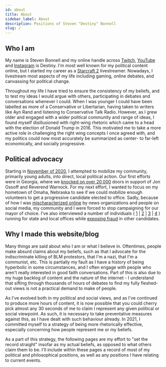 ```yaml
---
id: about
title: About
sidebar_label: About
description: Positions of Steven "Destiny" Bonnell
slug: /
---
```


## Who I am

My name is Steven Bonnell and my online handle across [Twitch](https://www.twitch.tv/destiny), [YouTube](https://www.youtube.com/destiny) and [Instagram](https://www.instagram.com/destiny/) is Destiny. I'm most well known for my political content online, but I started my career as a [Starcraft 2](https://en.wikipedia.org/wiki/StarCraft_II:_Wings_of_Liberty) livestreamer. Nowadays, I livestream most aspects of my life including gaming, online debates, and canvassing for political change. 

Throughout my life I have tried to ensure the consistency of my beliefs, and to test my ideas I would argue with others, participating in debates and conversations whenever I could. When I was younger I could have been labelled as more of a Conservative or Libertarian, having taken to writers like Ayn Rand and listening to Conservative Talk Radio. However, as I grew older and engaged with a wider political community and range of ideas, I found myself disillusioned with right-wing rhetoric which came to a head with the election of Donald Trump in 2016. This motivated me to take a more active role in challenging the right wing concepts I once agreed with, and my politics could now most accurately be summarized as center- to far-left economically, and socially progressive.

## Political advocacy

Starting in [November of 2020](https://youtu.be/93leuGiUSpo), I attempted to mobilize my community, primarily young adults, into direct, local political action. Our first efforts were in Georgia, where we [knocked on over 20,000](https://www.wrbl.com/news/georgia-news/math-mvmt-hosts-canvassing-event-ahead-of-senate-run-offs/) doors in support of Jon Ossoff and Reverend Warnock. For my next effort, I wanted to focus on my hometown of Omaha, Nebraska to see if we could mobilize enough volunteers to get a progressive candidate elected to office. Sadly, because of how I was [mischaracterized online](https://www.reddit.com/r/Destiny/comments/lx0dnw/incredibly_disappointed_at_the_lack_of/) by news organizations and people on social media, my community and I were forced to stop campaigning for our mayor of choice. I've also interviewed a number of individuals ( [1](https://www.youtube.com/watch?v=9AoEIeVrbWU) | [2](https://www.youtube.com/watch?v=aLQUuui7ThA) | [3](https://www.youtube.com/watch?v=M9rtW5Vre2s) | [4](https://www.youtube.com/watch?v=ag23SLc2fIs) ) running for state and local offices while [exposing fraud](https://www.youtube.com/watch?v=J0FnS1gFV4o) in other candidates.

## Why I made this website/blog

Many things are said about who I am or what I believe in. Oftentimes, people make absurd claims about my beliefs, such as that I advocate for the indiscriminate killing of BLM protestors, that I'm a nazi, that I'm a communist, etc. This is partially my fault as I have a history of being hyperbolic in some circumstances, and I often engage with people who aren't really interested in good faith conversations. Part of this is also due to my huge backlog of content and the nature of the internet - I understand that sifting through thousands of hours of debates to find my fully fleshed-out views is not a practical demand to make of people.

As I've evolved both in my political and social views, and as I've continued to produce more hours of content, it is now possible that you could cherry pick almost any 30 seconds of me to claim I represent any given political or social viewpoint. As such, it is necessary to take preventative measures against this, as I have dealt with such behaviour already. In 2021, I committed myself to a strategy of being more rhetorically effective, especially concerning how people represent me or my beliefs.

As a part of this strategy, the following pages are my effort to "set the record straight" insofar as my actual beliefs, as opposed to what others claim them to be. I'll include within these pages a record of most of my political and philosophical positions, as well as any positions I have relating to current events.
